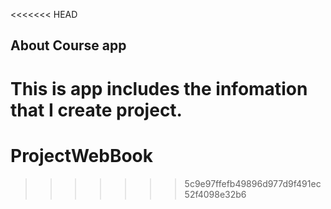 <<<<<<< HEAD
## About Course app
This is app includes the infomation that I create project.
=======
# ProjectWebBook
>>>>>>> 5c9e97ffefb49896d977d9f491ec52f4098e32b6

